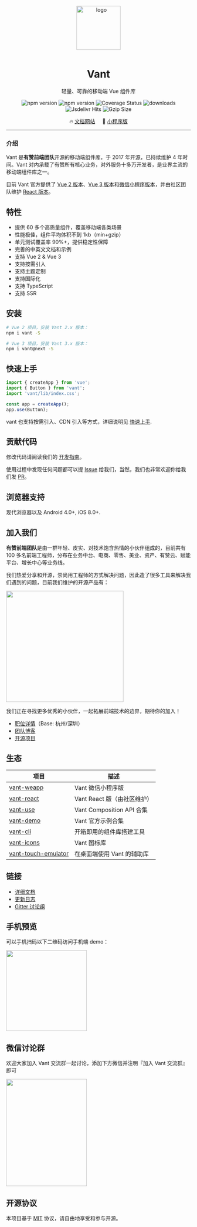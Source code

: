 <p align="center">
    <img alt="logo" src="https://img.yzcdn.cn/vant/logo.png" width="120" style="margin-bottom: 10px;">
</p>

<h1 align="center">Vant</h1>

<p align="center">轻量、可靠的移动端 Vue 组件库</p>

<p align="center">
    <img src="https://img.shields.io/npm/v/vant.svg?style=flat-square" alt="npm version" />
    <img src="https://img.shields.io/github/workflow/status/youzan/vant/CI/dev?style=flat-square" alt="npm version" />
    <img src="https://img.shields.io/codecov/c/github/youzan/vant/dev.svg?style=flat-square&color=#4fc08d" alt="Coverage Status" />
    <img src="https://img.shields.io/npm/dm/vant.svg?style=flat-square&color=#4fc08d" alt="downloads" />
    <img src="https://img.shields.io/jsdelivr/npm/hm/vant?style=flat-square" alt="Jsdelivr Hits">
    <img src="https://img.badgesize.io/https://unpkg.com/vant/lib/vant.min.js?compression=gzip&style=flat-square&label=gzip%20size&color=#4fc08d" alt="Gzip Size" />
</p>

<p align="center">
  🔥 <a href="https://vant-contrib.gitee.io/vant">文档网站</a>
  &nbsp;
  &nbsp;
  🚀 <a href="https://github.com/youzan/vant-weapp" target="_blank">小程序版</a>
</p>

---

### 介绍

Vant 是**有赞前端团队**开源的移动端组件库，于 2017 年开源，已持续维护 4 年时间。Vant 对内承载了有赞所有核心业务，对外服务十多万开发者，是业界主流的移动端组件库之一。

目前 Vant 官方提供了 [Vue 2 版本](https://vant-contrib.gitee.io/vant)、[Vue 3 版本](https://vant-contrib.gitee.io/vant/next)和[微信小程序版本](http://vant-contrib.gitee.io/vant-weapp)，并由社区团队维护 [React 版本](https://github.com/mxdi9i7/vant-react)。

## 特性

- 提供 60 多个高质量组件，覆盖移动端各类场景
- 性能极佳，组件平均体积不到 1kb（min+gzip）
- 单元测试覆盖率 90%+，提供稳定性保障
- 完善的中英文文档和示例
- 支持 Vue 2 & Vue 3
- 支持按需引入
- 支持主题定制
- 支持国际化
- 支持 TypeScript
- 支持 SSR

## 安装

```bash
# Vue 2 项目，安装 Vant 2.x 版本：
npm i vant -S

# Vue 3 项目，安装 Vant 3.x 版本：
npm i vant@next -S
```

## 快速上手

```js
import { createApp } from 'vue';
import { Button } from 'vant';
import 'vant/lib/index.css';

const app = createApp();
app.use(Button);
```

vant 也支持按需引入、CDN 引入等方式，详细说明见 [快速上手](https://vant-contrib.gitee.io/vant#/zh-CN/quickstart).

## 贡献代码

修改代码请阅读我们的 [开发指南](https://vant-contrib.gitee.io/vant/#/zh-CN/contribution)。

使用过程中发现任何问题都可以提 [Issue](https://github.com/youzan/vant/issues) 给我们，当然，我们也非常欢迎你给我们发 [PR](https://github.com/youzan/vant/pulls)。

## 浏览器支持

现代浏览器以及 Android 4.0+, iOS 8.0+.

## 加入我们

**有赞前端团队**是由一群年轻、皮实、对技术饱含热情的小伙伴组成的，目前共有 100 多名前端工程师，分布在业务中台、电商、零售、美业、资产、有赞云、赋能平台、增长中心等业务线。

我们热爱分享和开源，崇尚用工程师的方式解决问题，因此造了很多工具来解决我们遇到的问题，目前我们维护的开源产品有：

<img src="https://img.yzcdn.cn/public_files/2019/07/22/f4b70763c55c8710c52c667ecf192c05.jpeg" width="320" height="303">

我们正在寻找更多优秀的小伙伴，一起拓展前端技术的边界，期待你的加入！

- <a target="_blank" href="https://app.mokahr.com/apply/youzan/3750#/jobs/?keyword=%E5%89%8D%E7%AB%AF&_k=tueqds">职位详情</a>（Base: 杭州/深圳）
- <a target="_blank" href="https://tech.youzan.com/tag/front-end/">团队博客</a>
- <a target="_blank" href="https://github.com/youzan">开源项目</a>

## 生态

| 项目 | 描述 |
| --- | --- |
| [vant-weapp](https://github.com/youzan/vant-weapp) | Vant 微信小程序版 |
| [vant-react](https://github.com/mxdi9i7/vant-react) | Vant React 版（由社区维护） |
| [vant-use](https://youzan.github.io/vant/vant-use/) | Vant Composition API 合集 |
| [vant-demo](https://github.com/youzan/vant-demo) | Vant 官方示例合集 |
| [vant-cli](https://github.com/youzan/vant/tree/dev/packages/vant-cli) | 开箱即用的组件库搭建工具 |
| [vant-icons](https://github.com/youzan/vant/tree/dev/packages/vant-icons) | Vant 图标库 |
| [vant-touch-emulator](https://github.com/youzan/vant/tree/dev/packages/vant-touch-emulator) | 在桌面端使用 Vant 的辅助库 |

## 链接

- [详细文档](https://vant-contrib.gitee.io/vant)
- [更新日志](https://vant-contrib.gitee.io/vant#/zh-CN/changelog)
- [Gitter 讨论组](https://gitter.im/vant-contrib/discuss?utm_source=share-link&utm_medium=link&utm_campaign=share-link)

## 手机预览

可以手机扫码以下二维码访问手机端 demo：

<img src="https://img.yzcdn.cn/vant/preview_qrcode_20180528.png" width="220" height="220" >

## 微信讨论群

欢迎大家加入 Vant 交流群一起讨论，添加下方微信并注明『加入 Vant 交流群』即可

<img src="https://img.yzcdn.cn/vant/wechat_20180606.png" width="220" height="292" >

## 开源协议

本项目基于 [MIT](https://zh.wikipedia.org/wiki/MIT%E8%A8%B1%E5%8F%AF%E8%AD%89) 协议，请自由地享受和参与开源。

